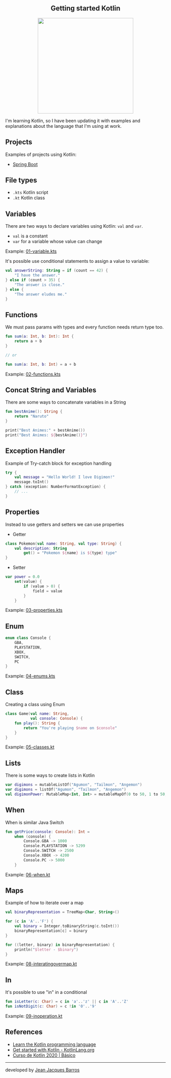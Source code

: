 <center>
    <h2 align="center">Getting started Kotlin</h2>
    <img src="https://kotlinlang.org/docs/images/kotlin-logo.png" width="300px"/>
</center>

I'm learning Kotlin, so I have been updating it with examples and explanations about the language that I'm using at
work.

## Projects

Examples of projects using Kotlin:

- [Spring Boot](./projects/spring-boot)

## File types

- ``.kts`` Kotlin script
- ``.kt`` Kotlin class

## Variables

There are two ways to declare variables using Kotlin: ```val``` and ``var``.

- ``val`` is a constant
- ``var`` for a variable whose value can change

Example: [01-variable.kts](./examples/01-variables.kts)

It's possible use conditional statements to assign a value to variable:

``` kotlin
val answerString: String = if (count == 42) {
    "I have the answer."
} else if (count > 35) {
    "The answer is close."
} else {
    "The answer eludes me."
}
```

## Functions

We must pass params with types and every function needs return type too.

``` kotlin
fun sum(a: Int, b: Int): Int {
    return a + b
}

// or

fun sum(a: Int, b: Int) = a + b
```

Example: [02-functions.kts](./examples/02-functions.kts)

## Concat String and Variables

There are some ways to concatenate variables in a String

``` kotlin
fun bestAnime(): String {
    return "Naruto"
}

print("Best Animes:" + bestAnime())
print("Best Animes: ${bestAnime()}")
```

## Exception Handler

Example of Try-catch block for exception handling

``` kotlin
try {
    val message = "Hello World! I love Digimon!"
    message.toInt()
} catch (exception: NumberFormatException) {
    // ...
}
```

## Properties

Instead to use getters and setters we can use properties

- Getter

``` kotlin
class Pokemon(val name: String, val type: String) {
    val description: String
        get() = "Pokemon ${name} is ${type} type"
}
```

- Setter

``` kotlin
var power = 0.0
    set(value) {
        if (value > 0) {
            field = value
        }
    }
```

Example: [03-properties.kts](./examples/03-properties.kts)

## Enum

``` kotlin
enum class Console {
    GBA,
    PLAYSTATION,
    XBOX,
    SWITCH,
    PC
}
```

Example: [04-enums.kts](./examples/04-enums.kts)

## Class

Creating a class using Enum

``` kotlin
class Game(val name: String,
           val console: Console) {
    fun play(): String {
        return "You're playing $name on $console"
    }
}
```

Example: [05-classes.kt](./examples/05-classes.kt)

## Lists

There is some ways to create lists in Kotlin

````kotlin
var digimons = mutableListOf("Agumon", "Tailmon", "Angemon")
var digimons = listOf("Agumon", "Tailmon", "Angemon")
val digimonPower: MutableMap<Int, Int> = mutableMapOf(0 to 50, 1 to 50, 2 to 100)
````

## When

When is similar Java Switch

``` kotlin
fun getPrice(console: Console): Int =
    when (console) {
        Console.GBA -> 1000
        Console.PLAYSTATION -> 5299
        Console.SWITCH -> 2500
        Console.XBOX -> 4200
        Console.PC -> 5000
    }
```

Example: [06-when.kt](./examples/06-when.kt)

## Maps

Example of how to iterate over a map

``` kotlin
val binaryRepresentation = TreeMap<Char, String>()

for (c in 'A'..'F') {
    val binary = Integer.toBinaryString(c.toInt())
    binaryRepresentation[c] = binary
}

for ((letter, binary) in binaryRepresentation) {
    println("$letter - $binary")
}
```

Example: [08-interatingovermap.kt](./examples/08-interatingovermap.kt)

## In

It's possible to use "in" in a conditional

``` kotlin
fun isLetter(c: Char) = c in 'a'..'z' || c in 'A'..'Z'
fun isNotDigit(c: Char) = c !in '0'..'9'
```

Example: [09-inoperation.kt](./examples/09-inoperation.kt)

## References

- [Learn the Kotlin programming language](https://developer.android.com/kotlin/learn?gclsrc=aw.ds&gclid=CjwKCAjw9e6SBhB2EiwA5myr9tk-mZhoAytl5-3nJeQ0lgYnyIGcs5GFh9-aN1tDvkwvcrFEAJZdLhoC0lAQAvD_BwE)
- [Get started with Kotlin - KotlinLang.org](https://kotlinlang.org/docs/getting-started.html)
- [Curso de Kotlin 2020 | Básico](https://www.youtube.com/playlist?list=PLPs3nlHFeKTr-aDDvUxU971rPSVTyQ6Bn)

---
developed by [Jean Jacques Barros](https://github.com/jjeanjacques10)
